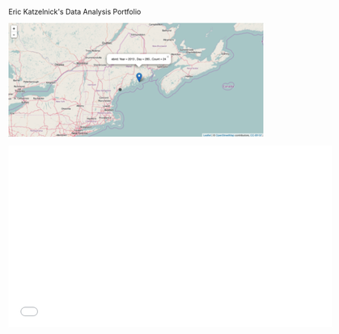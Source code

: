 Eric Katzelnick's Data Analysis Portfolio

![alt text](https://github.com/ekatzelnick/ekatzelnick.github.io/blob/master/h9.png)

<iframe width="640" height="360" src=//www.youtube.com/embed/dfCd2eQfueY?list=UUw7F4bJbtGwORQwMBxlGb6w frameborder="0" allowfullscreen></iframe>

